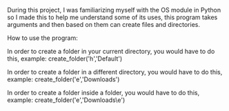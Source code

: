 During this project, I was familiarizing myself with the OS module in Python so I made this to help me understand some of its uses, this program takes arguments and then based on them can create files and directories.

How to use the program:

In order to create a folder in your current directory, you would have to do this, example: create_folder('h','Default')

In order to create a folder in a different directory, you would have to do this, example: create_folder('e','Downloads')

In order to create a folder inside a folder, you would have to do this, example: create_folder('e','Downloads\\e')
